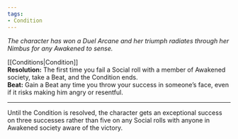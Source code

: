 ```yaml
---
tags:
- Condition
---
```


_The character has won a Duel Arcane and her triumph radiates through her Nimbus for any Awakened to sense._

[[Conditions|Condition]]\
**Resolution:** The first time you fail a Social roll with a member of Awakened society, take a Beat, and the Condition ends.\
**Beat:** Gain a Beat any time you throw your success in someone’s face, even if it risks making him angry or resentful.

---

Until the Condition is resolved, the character gets an exceptional success on three successes rather than five on any Social rolls with anyone in Awakened society aware of the victory.